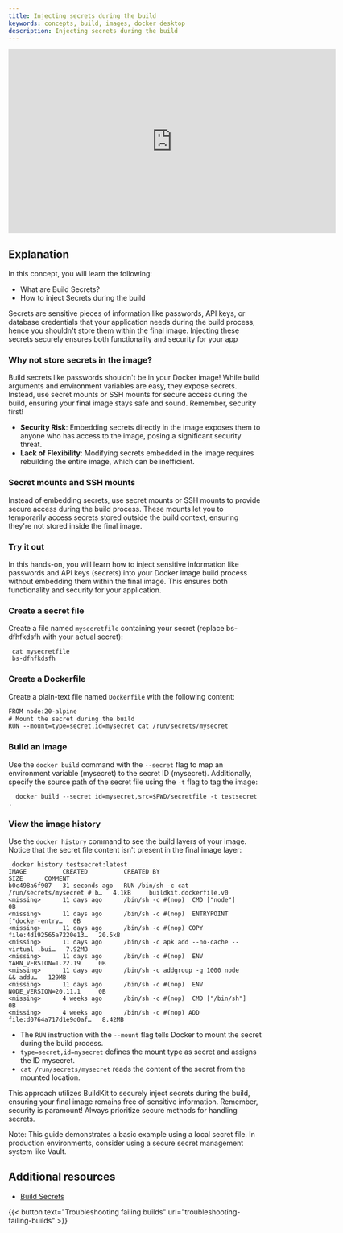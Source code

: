 ```yaml
---
title: Injecting secrets during the build
keywords: concepts, build, images, docker desktop
description: Injecting secrets during the build
---
```

<iframe width="650" height="365" src="https://www.youtube.com/embed/nsWWQ1xoEy0?rel=0" title="YouTube video player" frameborder="0" allow="accelerometer; autoplay; clipboard-write; encrypted-media; gyroscope; picture-in-picture; web-share" allowfullscreen></iframe>

## Explanation

In this concept, you will learn the following:
- What are Build Secrets?
- How to inject Secrets during the build 

Secrets are sensitive pieces of information like passwords, API keys, or database credentials that your application needs during the build process, hence you shouldn't store them within the final image. Injecting these secrets securely ensures both functionality and security for your app


### Why not store secrets in the image?

Build secrets like passwords shouldn't be in your Docker image! While build arguments and environment variables are easy, they expose secrets. Instead, use secret mounts or SSH mounts for secure access during the build, ensuring your final image stays safe and sound. Remember, security first!

- **Security Risk**: Embedding secrets directly in the image exposes them to anyone who has access to the image, posing a significant security threat.
- **Lack of Flexibility**: Modifying secrets embedded in the image requires rebuilding the entire image, which can be inefficient.

### Secret mounts and SSH mounts

Instead of embedding secrets, use secret mounts or SSH mounts to provide secure access during the build process. These mounts let you to temporarily access secrets stored outside the build context, ensuring they're not stored inside the final image.



### Try it out

In this hands-on, you will learn how to inject sensitive information like passwords and API keys (secrets) into your Docker image build process without embedding them within the final image. This ensures both functionality and security for your application.

### Create a secret file

Create a file named `mysecretfile` containing your secret (replace bs-dfhfkdsfh with your actual secret):


```console
 cat mysecretfile
 bs-dfhfkdsfh
```

### Create a Dockerfile

Create a plain-text file named `Dockerfile` with the following content:

```diff
FROM node:20-alpine
# Mount the secret during the build
RUN --mount=type=secret,id=mysecret cat /run/secrets/mysecret
```

### Build an image

Use the `docker build` command with the `--secret` flag to map an environment variable (mysecret) to the secret ID (mysecret). 
Additionally, specify the source path of the secret file using the `-t` flag to tag the image:

```console
  docker build --secret id=mysecret,src=$PWD/secretfile -t testsecret .
```

### View the image history

Use the `docker history` command to see the build layers of your image. Notice that the secret file content isn't present in the final image layer:

```console
 docker history testsecret:latest
IMAGE          CREATED          CREATED BY                                      SIZE      COMMENT
b0c498a6f907   31 seconds ago   RUN /bin/sh -c cat /run/secrets/mysecret # b…   4.1kB     buildkit.dockerfile.v0
<missing>      11 days ago      /bin/sh -c #(nop)  CMD ["node"]                 0B
<missing>      11 days ago      /bin/sh -c #(nop)  ENTRYPOINT ["docker-entry…   0B
<missing>      11 days ago      /bin/sh -c #(nop) COPY file:4d192565a7220e13…   20.5kB
<missing>      11 days ago      /bin/sh -c apk add --no-cache --virtual .bui…   7.92MB
<missing>      11 days ago      /bin/sh -c #(nop)  ENV YARN_VERSION=1.22.19     0B
<missing>      11 days ago      /bin/sh -c addgroup -g 1000 node     && addu…   129MB
<missing>      11 days ago      /bin/sh -c #(nop)  ENV NODE_VERSION=20.11.1     0B
<missing>      4 weeks ago      /bin/sh -c #(nop)  CMD ["/bin/sh"]              0B
<missing>      4 weeks ago      /bin/sh -c #(nop) ADD file:d0764a717d1e9d0af…   8.42MB
```

- The `RUN` instruction with the `--mount` flag tells Docker to mount the secret during the build process.
- `type=secret,id=mysecret` defines the mount type as secret and assigns the ID mysecret.
- `cat /run/secrets/mysecret` reads the content of the secret from the mounted location.

This approach utilizes BuildKit to securely inject secrets during the build, ensuring your final image remains free of sensitive information. Remember, security is paramount! Always prioritize secure methods for handling secrets.

Note: This guide demonstrates a basic example using a local secret file. In production environments, consider using a secure secret management system like Vault.


## Additional resources

- [Build Secrets](https://docs.docker.com/build/building/secrets/)

{{< button text="Troubleshooting failing builds" url="troubleshooting-failing-builds" >}}
